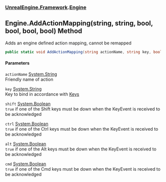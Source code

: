 ### [UnrealEngine.Framework](UnrealEngine_Framework.md 'UnrealEngine.Framework').[Engine](Engine.md 'UnrealEngine.Framework.Engine')
## Engine.AddActionMapping(string, string, bool, bool, bool, bool) Method
Adds an engine defined action mapping, cannot be remapped  
```csharp
public static void AddActionMapping(string actionName, string key, bool shift=false, bool ctrl=false, bool alt=false, bool cmd=false);
```
#### Parameters
<a name='UnrealEngine_Framework_Engine_AddActionMapping(string_string_bool_bool_bool_bool)_actionName'></a>
`actionName` [System.String](https://docs.microsoft.com/en-us/dotnet/api/System.String 'System.String')  
Friendly name of action
  
<a name='UnrealEngine_Framework_Engine_AddActionMapping(string_string_bool_bool_bool_bool)_key'></a>
`key` [System.String](https://docs.microsoft.com/en-us/dotnet/api/System.String 'System.String')  
Key to bind in accordance with [Keys](Keys.md 'UnrealEngine.Framework.Keys')
  
<a name='UnrealEngine_Framework_Engine_AddActionMapping(string_string_bool_bool_bool_bool)_shift'></a>
`shift` [System.Boolean](https://docs.microsoft.com/en-us/dotnet/api/System.Boolean 'System.Boolean')  
`true` if one of the Shift keys must be down when the KeyEvent is received to be acknowledged
  
<a name='UnrealEngine_Framework_Engine_AddActionMapping(string_string_bool_bool_bool_bool)_ctrl'></a>
`ctrl` [System.Boolean](https://docs.microsoft.com/en-us/dotnet/api/System.Boolean 'System.Boolean')  
`true` if one of the Ctrl keys must be down when the KeyEvent is received to be acknowledged
  
<a name='UnrealEngine_Framework_Engine_AddActionMapping(string_string_bool_bool_bool_bool)_alt'></a>
`alt` [System.Boolean](https://docs.microsoft.com/en-us/dotnet/api/System.Boolean 'System.Boolean')  
`true` if one of the Alt keys must be down when the KeyEvent is received to be acknowledged
  
<a name='UnrealEngine_Framework_Engine_AddActionMapping(string_string_bool_bool_bool_bool)_cmd'></a>
`cmd` [System.Boolean](https://docs.microsoft.com/en-us/dotnet/api/System.Boolean 'System.Boolean')  
`true` if one of the Cmd keys must be down when the KeyEvent is received to be acknowledged
  
